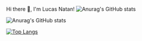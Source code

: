 Hi there 👋, I'm Lucas Natan!
![Anurag's GitHub stats](https://github-readme-stats.vercel.app/api?username=ericksmelo&show_icons=true&title_color)


![Anurag's GitHub stats](https://github-readme-stats.vercel.app/api?username=ericksmelo&show_icons=true)

[![Top Langs](https://github-readme-stats.vercel.app/api/top-langs/?username=ericksmelo&hide=javascript,html)](https://github.com/anuraghazra/github-readme-stats)

